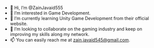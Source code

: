 - 👋 Hi, I’m @ZainJavaid555
- 👀 I’m interested in Game Development.
- 🌱 I’m currently learning Unity Game Development from their official website.
- 💞️ I’m looking to collaborate on the gaming industry and keep on improving my skills along my network.
- 📫 You can easily reach me at zain.javaid545@gmail.com.

<!---
ZainJavaid555/ZainJavaid555 is a ✨ special ✨ repository because its `README.md` (this file) appears on your GitHub profile.
You can click the Preview link to take a look at your changes.
--->
